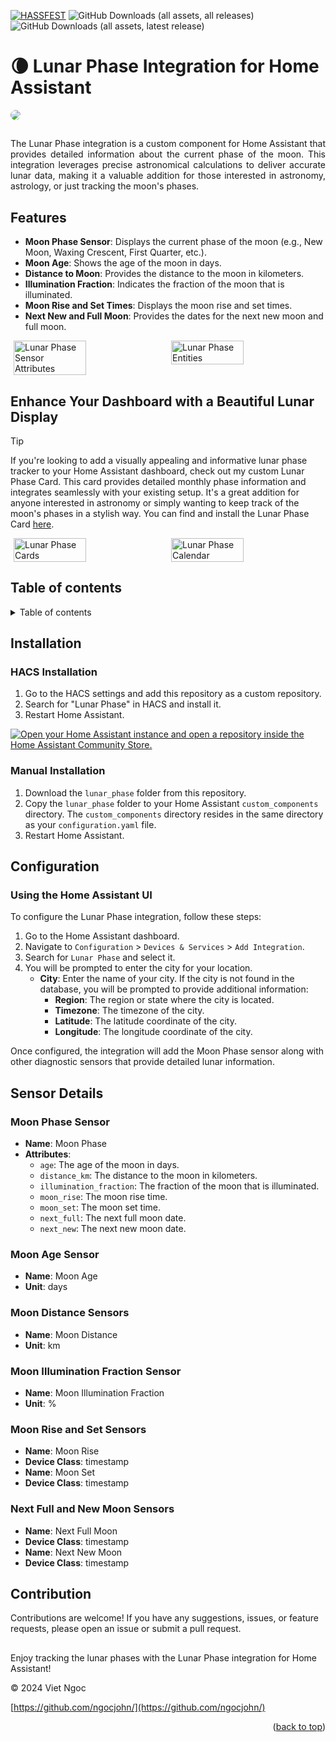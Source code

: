 <a name="readme-top"></a>

[![HASSFEST](https://github.com/ngocjohn/lunar-phase/actions/workflows/hassfest.yaml/badge.svg)](https://github.com/ngocjohn/lunar-phase/actions/workflows/hassfest.yaml) ![GitHub Downloads (all assets, all releases)](https://img.shields.io/github/downloads/ngocjohn/lunar-phase/total?style=flat&logo=homeassistantcommunitystore&logoSize=auto&label=Downloads&color=%2318BCF2) ![GitHub Downloads (all assets, latest release)](https://img.shields.io/github/downloads/ngocjohn/lunar-phase/latest/total?style=flat&logo=homeassistantcommunitystore&logoSize=auto)

# 🌘 Lunar Phase Integration for Home Assistant

<img src="https://raw.githubusercontent.com/ngocjohn/lunar-phase/main/assets/lunar-header.gif" style="border-radius: 8px" />

##

<p style="text-align: justify;">The Lunar Phase integration is a custom component for Home Assistant that provides detailed information about the current phase of the moon. This integration leverages precise astronomical calculations to deliver accurate lunar data, making it a valuable addition for those interested in astronomy, astrology, or just tracking the moon's phases.</p>

## Features

- **Moon Phase Sensor**: Displays the current phase of the moon (e.g., New Moon, Waxing Crescent, First Quarter, etc.).
- **Moon Age**: Shows the age of the moon in days.
- **Distance to Moon**: Provides the distance to the moon in kilometers.
- **Illumination Fraction**: Indicates the fraction of the moon that is illuminated.
- **Moon Rise and Set Times**: Displays the moon rise and set times.
- **Next New and Full Moon**: Provides the dates for the next new moon and full moon.

<div style="display: flex; justify-content: space-around;">
  <img src="https://raw.githubusercontent.com/ngocjohn/lunar-phase/main/assets/lunar-phase.png" alt="Lunar Phase Sensor Attributes" width="48%">
  <img src="https://raw.githubusercontent.com/ngocjohn/lunar-phase/main/assets/lunar-entities.png" alt="Lunar Phase Entities" width="48%">
</div>

## Enhance Your Dashboard with a Beautiful Lunar Display

> [!TIP]
> If you're looking to add a visually appealing and informative lunar phase tracker to your Home Assistant dashboard, check out my custom Lunar Phase Card. This card provides detailed monthly phase information and integrates seamlessly with your existing setup. It's a great addition for anyone interested in astronomy or simply wanting to keep track of the moon's phases in a stylish way. You can find and install the Lunar Phase Card [here](https://github.com/ngocjohn/lunar-phase-card/).

<div style="display: flex; justify-content: space-around;">
  <img src="https://raw.githubusercontent.com/ngocjohn/lunar-phase/main/assets/lunar-default.png" alt="Lunar Phase Cards" width="48%" height="100%">
  <img src="https://raw.githubusercontent.com/ngocjohn/lunar-phase/main/assets/lunar-compact.png" alt="Lunar Phase Calendar" width="48%" height="100%">
</div>

## Table of contents

<details>
    <summary>Table of contents</summary>

- [Overview](#overview)
- [Features](#features)
- [Installation](#installation)
  - [HACS Installation](#hacs-installation)
  - [Manual Installation](#manual-installation)
- [Configuration](#configuration)
  - [Using the Home Assistant UI](#using-the-home-assistant-ui)
- [Sensor Details](#sensor-details)
  - [Moon Phase Sensor](#moon-phase-sensor)
  - [Moon Age Sensor](#moon-age-sensor)
  - [Moon Distance Sensors](#moon-distance-sensors)
  - [Moon Illumination Fraction Sensor](#moon-illumination-fraction-sensor)
  - [Moon Rise and Set Sensors](#moon-rise-and-set-sensors)
  - [Next Full and New Moon Sensors](#next-full-and-new-moon-sensors)
- [Contribution](#contribution)

</details>

## Installation

### HACS Installation

1. Go to the HACS settings and add this repository as a custom repository.
2. Search for "Lunar Phase" in HACS and install it.
3. Restart Home Assistant.

[![Open your Home Assistant instance and open a repository inside the Home Assistant Community Store.](https://my.home-assistant.io/badges/hacs_repository.svg)](https://my.home-assistant.io/redirect/hacs_repository/?owner=ngocjohn&repository=lunar-phase&category=Integration)

### Manual Installation

1. Download the `lunar_phase` folder from this repository.
2. Copy the `lunar_phase` folder to your Home Assistant `custom_components` directory. The `custom_components` directory resides in the same directory as your `configuration.yaml` file.
3. Restart Home Assistant.

## Configuration

### Using the Home Assistant UI

To configure the Lunar Phase integration, follow these steps:

1. Go to the Home Assistant dashboard.
2. Navigate to `Configuration` > `Devices & Services` > `Add Integration`.
3. Search for `Lunar Phase` and select it.
4. You will be prompted to enter the city for your location.
   - **City**: Enter the name of your city. If the city is not found in the database, you will be prompted to provide additional information:
     - **Region**: The region or state where the city is located.
     - **Timezone**: The timezone of the city.
     - **Latitude**: The latitude coordinate of the city.
     - **Longitude**: The longitude coordinate of the city.

Once configured, the integration will add the Moon Phase sensor along with other diagnostic sensors that provide detailed lunar information.

## Sensor Details

### Moon Phase Sensor

- **Name**: Moon Phase
- **Attributes**:
  - `age`: The age of the moon in days.
  - `distance_km`: The distance to the moon in kilometers.
  - `illumination_fraction`: The fraction of the moon that is illuminated.
  - `moon_rise`: The moon rise time.
  - `moon_set`: The moon set time.
  - `next_full`: The next full moon date.
  - `next_new`: The next new moon date.

### Moon Age Sensor

- **Name**: Moon Age
- **Unit**: days

### Moon Distance Sensors

- **Name**: Moon Distance
- **Unit**: km

### Moon Illumination Fraction Sensor

- **Name**: Moon Illumination Fraction
- **Unit**: %

### Moon Rise and Set Sensors

- **Name**: Moon Rise
- **Device Class**: timestamp
- **Name**: Moon Set
- **Device Class**: timestamp

### Next Full and New Moon Sensors

- **Name**: Next Full Moon
- **Device Class**: timestamp
- **Name**: Next New Moon
- **Device Class**: timestamp

## Contribution

Contributions are welcome! If you have any suggestions, issues, or feature requests, please open an issue or submit a pull request.

##

Enjoy tracking the lunar phases with the Lunar Phase integration for Home Assistant!

&copy; 2024 Viet Ngoc

[https://github.com/ngocjohn/](https://github.com/ngocjohn/)

<p align="right">(<a href="#readme-top">back to top</a>)</p>
